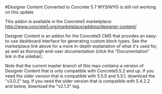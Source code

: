 #Designer Content Converted to Concrete 5.7
WYSIWYG is still not working on this update

This addon is available in the Concrete5 marketplace: <http://www.concrete5.org/marketplace/addons/designer-content/>

Designer Content is an addon for the Concrete5 CMS that provides an easy-to-use dashboard interface for generating custom block types. See the marketplace link above for a more in-depth explanation of what it's used for, as well as thorough end-user documentation (click the "Documentation" link in the sidebar).

Note that the current master branch of this repo contains a version of Designer Content that is only compatible with Concrete5.5.2 and up. If you need the older version that is compatible with 5.5.0 and 5.5.1, download the "v3.0.2" tag. If you need the older version that is compatible with 5.4.2.2 and below, download the "v2.1.3" tag.
